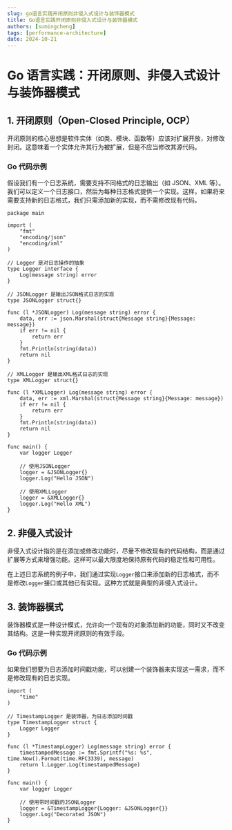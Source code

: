 ```yaml
---
slug: go语言实践开闭原则非侵入式设计与装饰器模式
title: Go语言实践开闭原则非侵入式设计与装饰器模式
authors: [sumingcheng]
tags: [performance-architecture]
date: 2024-10-21
---
```


# Go 语言实践：开闭原则、非侵入式设计与装饰器模式

## 1. 开闭原则（Open-Closed Principle, OCP）

开闭原则的核心思想是软件实体（如类、模块、函数等）应该对扩展开放，对修改封闭。这意味着一个实体允许其行为被扩展，但是不应当修改其源代码。

### Go 代码示例

假设我们有一个日志系统，需要支持不同格式的日志输出（如 JSON、XML 等）。我们可以定义一个日志接口，然后为每种日志格式提供一个实现。这样，如果将来需要支持新的日志格式，我们只需添加新的实现，而不需修改现有代码。

```
package main
​
import (
    "fmt"
    "encoding/json"
    "encoding/xml"
)
​
// Logger 是对日志操作的抽象
type Logger interface {
    Log(message string) error
}
​
// JSONLogger 是输出JSON格式日志的实现
type JSONLogger struct{}
​
func (l *JSONLogger) Log(message string) error {
    data, err := json.Marshal(struct{Message string}{Message: message})
    if err != nil {
        return err
    }
    fmt.Println(string(data))
    return nil
}
​
// XMLLogger 是输出XML格式日志的实现
type XMLLogger struct{}
​
func (l *XMLLogger) Log(message string) error {
    data, err := xml.Marshal(struct{Message string}{Message: message})
    if err != nil {
        return err
    }
    fmt.Println(string(data))
    return nil
}
​
func main() {
    var logger Logger
​
    // 使用JSONLogger
    logger = &JSONLogger{}
    logger.Log("Hello JSON")
​
    // 使用XMLLogger
    logger = &XMLLogger{}
    logger.Log("Hello XML")
}

```

## 2. 非侵入式设计

非侵入式设计指的是在添加或修改功能时，尽量不修改现有的代码结构，而是通过扩展等方式来增强功能。这样可以最大限度地保持原有代码的稳定性和可用性。

在上述日志系统的例子中，我们通过实现`Logger`接口来添加新的日志格式，而不是修改`Logger`接口或其他已有实现。这种方式就是典型的非侵入式设计。

## 3. 装饰器模式

装饰器模式是一种设计模式，允许向一个现有的对象添加新的功能，同时又不改变其结构。这是一种实现开闭原则的有效手段。

### Go 代码示例

如果我们想要为日志添加时间戳功能，可以创建一个装饰器来实现这一需求，而不是修改现有的日志实现。

```
import (
    "time"
)
​
// TimestampLogger 是装饰器，为日志添加时间戳
type TimestampLogger struct {
    Logger Logger
}
​
func (l *TimestampLogger) Log(message string) error {
    timestampedMessage := fmt.Sprintf("%s: %s", time.Now().Format(time.RFC3339), message)
    return l.Logger.Log(timestampedMessage)
}
​
func main() {
    var logger Logger
​
    // 使用带时间戳的JSONLogger
    logger = &TimestampLogger{Logger: &JSONLogger{}}
    logger.Log("Decorated JSON")
}

```
